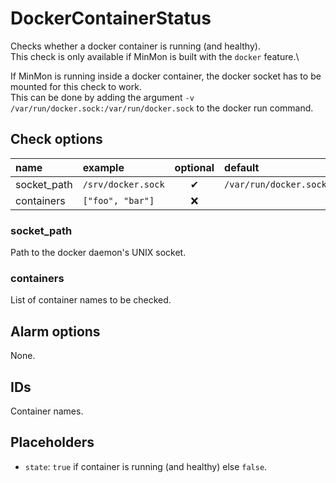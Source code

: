 # DockerContainerStatus
Checks whether a docker container is running (and healthy).\
This check is only available if MinMon is built with the `docker` feature.\

If MinMon is running inside a docker container, the docker socket has to be mounted for this check to work.\
This can be done by adding the argument `-v /var/run/docker.sock:/var/run/docker.sock` to the docker run command.

## Check options
| name | example | optional | default |
|:---|:---|:---:|:---|
| socket_path | `/srv/docker.sock` | ✔ | `/var/run/docker.sock` |
| containers | `["foo", "bar"]` | ❌ | |

### socket_path
Path to the docker daemon's UNIX socket.

### containers
List of container names to be checked.

## Alarm options
None.

## IDs
Container names.

## Placeholders
- `state`: `true` if container is running (and healthy) else `false`.
